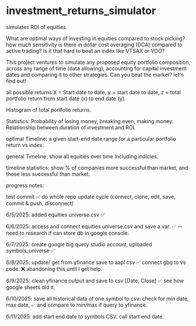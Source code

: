 # investment_returns_simulator
simulates ROI of equities


What are optimal ways of investing in equities  compared to stock picking?
how much sensitivity is there in dollar cost averaging (DCA) compared to active trading?
Is it that hard to beat an index like VTSAX or VOO?

This project ventures to simulate any proposed equity portfolio composition, across any range of time (data allowing), accounting for capital investment dates and comparing it to other strategies. Can you beat the market? let's find out!

all possible returns
X = Start date to date, y = start date to date, z = total portfolio return from start date (x) to end date (y). 

Histogram of total portfolio returns. 

Statistics:
Probability of losing money, breaking even, making money.  
Relationship between duration of investment and ROI.  

optimal Timeline:
a given start-end date range for a particular portfolio return vs index.

general Timeline:
show all equities over time Including indicies. 

timeline statistics:
show % of companies more successful than market, and those less successful than market.

progress notes:

test commit ✅
do whole repo update cycle (connect, clone, edit, save, commit & push, disconnect)

6/5/2025: added equities universe.csv ✅

6/6/2025: access and connect equities universe.csv and save a var. ✅ -- need to research if can store db in google console.

6/7/2025: create google big query studio account, uploaded symbols_universe ✅

6/8/2025: update/ get from yfinance save to aapl csv ✅ connect gbq to vs code. ❌ abandoning this until I get help. 

6/9/2025: clean yfinance output and save to csv [Date, Close] ✅ see how google sheets did it.

6/10/2025: save all historical data of one symbol to csv: check for min date, max date, ✅ and compare to min/max if query to yfinance. 

6/11/2025: add start end date to symbols CSV. call start end date. 


